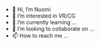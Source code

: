 - 👋 Hi, I’m Nuomi
- 👀 I’m interested in VR/CG
- 🌱 I’m currently learning ...
- 💞️ I’m looking to collaborate on ...
- 📫 How to reach me ...

<!---
Nuomi-Chobits/Nuomi-Chobits is a ✨ special ✨ repository because its `README.md` (this file) appears on your GitHub profile.
You can click the Preview link to take a look at your changes.
--->
